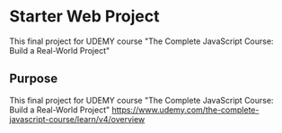 # Starter Web Project

This final project for UDEMY course 
"The Complete JavaScript Course: Build a Real-World Project"


## Purpose

This final project for UDEMY course 
"The Complete JavaScript Course: Build a Real-World Project"
https://www.udemy.com/the-complete-javascript-course/learn/v4/overview

